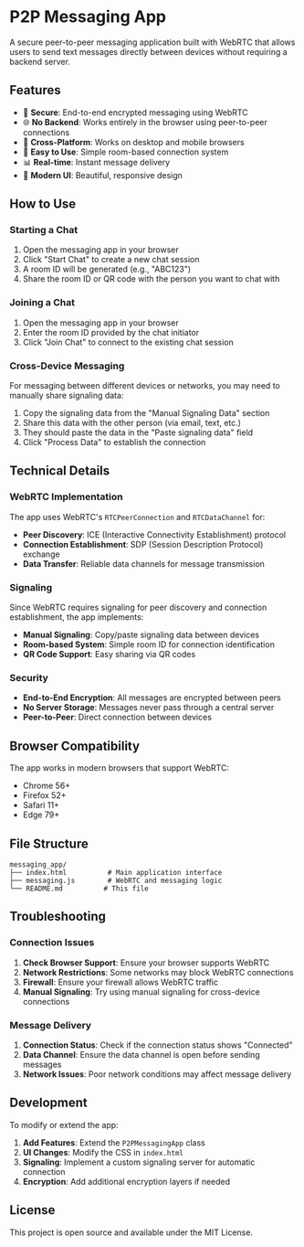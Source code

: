 # P2P Messaging App

A secure peer-to-peer messaging application built with WebRTC that allows users to send text messages directly between devices without requiring a backend server.

## Features

- 🔐 **Secure**: End-to-end encrypted messaging using WebRTC
- 🌐 **No Backend**: Works entirely in the browser using peer-to-peer connections
- 📱 **Cross-Platform**: Works on desktop and mobile browsers
- 🎯 **Easy to Use**: Simple room-based connection system
- 📊 **Real-time**: Instant message delivery
- 🎨 **Modern UI**: Beautiful, responsive design

## How to Use

### Starting a Chat

1. Open the messaging app in your browser
2. Click "Start Chat" to create a new chat session
3. A room ID will be generated (e.g., "ABC123")
4. Share the room ID or QR code with the person you want to chat with

### Joining a Chat

1. Open the messaging app in your browser
2. Enter the room ID provided by the chat initiator
3. Click "Join Chat" to connect to the existing chat session

### Cross-Device Messaging

For messaging between different devices or networks, you may need to manually share signaling data:

1. Copy the signaling data from the "Manual Signaling Data" section
2. Share this data with the other person (via email, text, etc.)
3. They should paste the data in the "Paste signaling data" field
4. Click "Process Data" to establish the connection

## Technical Details

### WebRTC Implementation

The app uses WebRTC's `RTCPeerConnection` and `RTCDataChannel` for:
- **Peer Discovery**: ICE (Interactive Connectivity Establishment) protocol
- **Connection Establishment**: SDP (Session Description Protocol) exchange
- **Data Transfer**: Reliable data channels for message transmission

### Signaling

Since WebRTC requires signaling for peer discovery and connection establishment, the app implements:
- **Manual Signaling**: Copy/paste signaling data between devices
- **Room-based System**: Simple room ID for connection identification
- **QR Code Support**: Easy sharing via QR codes

### Security

- **End-to-End Encryption**: All messages are encrypted between peers
- **No Server Storage**: Messages never pass through a central server
- **Peer-to-Peer**: Direct connection between devices

## Browser Compatibility

The app works in modern browsers that support WebRTC:
- Chrome 56+
- Firefox 52+
- Safari 11+
- Edge 79+

## File Structure

```
messaging_app/
├── index.html          # Main application interface
├── messaging.js        # WebRTC and messaging logic
└── README.md          # This file
```

## Troubleshooting

### Connection Issues

1. **Check Browser Support**: Ensure your browser supports WebRTC
2. **Network Restrictions**: Some networks may block WebRTC connections
3. **Firewall**: Ensure your firewall allows WebRTC traffic
4. **Manual Signaling**: Try using manual signaling for cross-device connections

### Message Delivery

1. **Connection Status**: Check if the connection status shows "Connected"
2. **Data Channel**: Ensure the data channel is open before sending messages
3. **Network Issues**: Poor network conditions may affect message delivery

## Development

To modify or extend the app:

1. **Add Features**: Extend the `P2PMessagingApp` class
2. **UI Changes**: Modify the CSS in `index.html`
3. **Signaling**: Implement a custom signaling server for automatic connection
4. **Encryption**: Add additional encryption layers if needed

## License

This project is open source and available under the MIT License. 